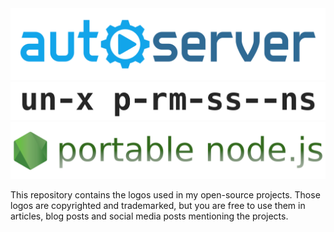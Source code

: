 <img src="https://raw.githubusercontent.com/ehmicky/design/master/autoserver/autoserver.svg?sanitize=true" width="550"/>

<img src="https://raw.githubusercontent.com/ehmicky/design/master/unix-permissions/unix-permissions.png?sanitize=true" width="550"/>

<img src="https://raw.githubusercontent.com/ehmicky/design/master/portable-node-guide/portable-node-guide.png?sanitize=true" width="550"/>

This repository contains the logos used in my open-source projects.
Those logos are copyrighted and trademarked, but you are free to use them
in articles, blog posts and social media posts mentioning the projects.
